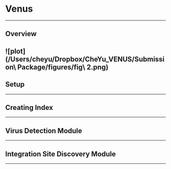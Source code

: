# Venus
---

## Overview
![plot](/Users/cheyu/Dropbox/CheYu_VENUS/Submission\ Package/figures/fig\ 2.png)
---

## Setup
---

## Creating Index
---

## Virus Detection Module
---

## Integration Site Discovery Module
---
